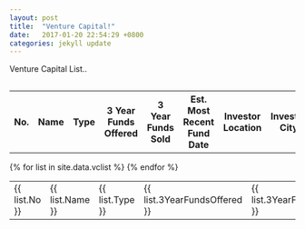 ```yaml
---
layout: post
title:  "Venture Capital!"
date:   2017-01-20 22:54:29 +0800
categories: jekyll update
---
```

Venture Capital List..

<table  align="left">
  <tr>
  <th>
  No.
  </th>	
   <th>
  Name
  </th>
   <th>
  Type
  </th>
  <th>
  3 Year Funds Offered
  </th>
    <th>
  3 Year Funds Sold
  </th>
  <th>
  Est. Most Recent Fund Date
  </th>
  <th>
  Investor Location
  </th>
   <th>
  Investor City
  </th>
   <th>
  Investor State
  </th>
   <th>
  Investor Country
  </th>
   <th>
  Portfolio Size
  </th>
   <th>
  Number of Deals
  </th>
   <th>
  Website
  </th>
  <th>
  Average Growth Score
  </th>
  </tr>
  </table>
  <table  align="left">
  <tr>
  {% for list in site.data.vclist %}
   <td>
        {{ list.No }}
    </td>
     <td>
        {{ list.Name }}
    </td>
      <td>
        {{ list.Type }}
    </td>
     <td>
        {{ list.3YearFundsOffered }}
    </td>
    <td>
        {{ list.3YearFundsSold }}
    </td>
     <td>
        {{ list.EstMostRecentFundDate }}
    </td>
    <td>
        {{ list.InvestorLocation }}
    </td>
    <td>
        {{ list.InvestorCity }}
    </td>
      <td>
        {{ list.InvestorState }}
    </td>
     <td>
        {{ list.InvestorCountry }}
    </td>
     <td>
        {{ list.PortfolioSize }}
    </td>
       <td>
        {{ list.NumberofDeals }}
    </td>
    <td>
        {{ list.Website }}
    </td>
    <td>
        {{ list.AverageGrowthScore}}
    </td>
  </tr>
  {% endfor %}
</table>
